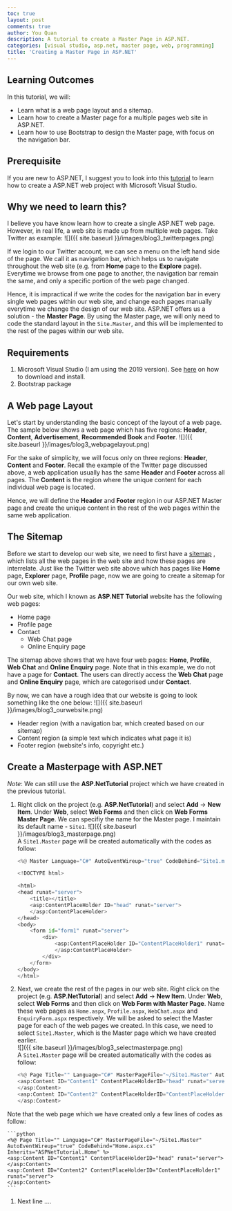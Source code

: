 ```yaml
---
toc: true
layout: post
comments: true
author: You Quan
description: A tutorial to create a Master Page in ASP.NET.
categories: [visual studio, asp.net, master page, web, programming]
title: 'Creating a Master Page in ASP.NET'
---
```


## Learning Outcomes
In this tutorial, we will:
- Learn what is a web page layout and a sitemap.
- Learn how to create a Master page for a multiple pages web site in ASP.NET.
- Learn how to use Bootstrap to design the Master page, with focus on the navigation bar.

## Prerequisite
If you are new to ASP.NET, I suggest you to look into this [tutorial](https://you3quan2.github.io/youquan-blog/visual%20studio/asp.net/c%23/web/programming/2020/03/31/start-aspnet-c-web.html) to learn how to create a ASP.NET web project with Microsoft Visual Studio.

## Why we need to learn this?
I believe you have know learn how to create a single ASP.NET web page. However, in real life, a web site is made up from multiple web pages. Take Twitter as example:
![]({{ site.baseurl }}/images/blog3_twitterpages.png)  

If we login to our Twitter account, we can see a menu on the left hand side of the page. We call it as navigation bar, which helps us to navigate throughout the web site (e.g. from **Home** page to the **Explore** page). Everytime we browse from one page to another, the navigation bar remain the same, and only a specific portion of the web page changed.

Hence, it is impractical if we write the codes for the navigation bar in every single web pages within our web site, and change each pages manually everytime we change the design of our web site. ASP.NET offers us a solution - the **Master Page**. By using the Master page, we will only need to code the standard layout in the `Site.Master`, and this will be implemented to the rest of the pages within our web site.

## Requirements
1. Microsoft Visual Studio (I am using the 2019 version). See [here](https://docs.microsoft.com/en-us/visualstudio/install/install-visual-studio?view=vs-2019) on how to download and install.
1. Bootstrap package

## A Web page Layout
Let's start by understanding the basic concept of the layout of a web page. The sample below shows a web page which has five regions: **Header**, **Content**, **Advertisement**, **Recommended Book** and **Footer**.
![]({{ site.baseurl }}/images/blog3_webpagelayout.png)  

For the sake of simplicity, we will focus only on three regions: **Header**, **Content** and **Footer**. Recall the example of the Twitter page discussed above, a web application usually has the same **Header** and **Footer** across all pages. The **Content** is the region where the unique content for each individual web page is located.

Hence, we will define the **Header** and **Footer** region in our ASP.NET Master page and create the unique content in the rest of the web pages within the same web application.

## The Sitemap
Before we start to develop our web site, we need to first have a [sitemap](https://en.wikipedia.org/wiki/Site_map) , which lists all the web pages in the web site and how these pages are interrelate. Just like the Twitter web site above which has pages like **Home** page, **Explorer** page, **Profile** page, now we are going to create a sitemap for our own web site.

Our web site, which I known as **ASP.NET Tutorial** website has the following web pages:
- Home page
- Profile page
- Contact
  - Web Chat page
  - Online Enquiry page

The sitemap above shows that we have four web pages: **Home**, **Profile**, **Web Chat** and **Online Enquiry** page. Note that in this example, we do not have a page for **Contact**. The users can directly access the **Web Chat** page and **Online Enquiry** page, which are categorised under **Contact**. 

By now, we can have a rough idea that our website is going to look something like the one below:
![]({{ site.baseurl }}/images/blog3_ourwebsite.png)

- Header region (with a navigation bar, which created based on our sitemap)
- Content region (a simple text which indicates what page it is)
- Footer region (website's info, copyright etc.)

## Create a Masterpage with ASP.NET
*Note*: We can still use the **ASP.NetTutorial** project which we have created in the previous tutorial.

1. Right click on the project (e.g. **ASP.NetTutorial**) and select **Add** &rarr; **New Item**. Under **Web**, select **Web Forms** and then click on **Web Forms Master Page**. We can specifiy the name for the Master page. I maintain its default name - `Site1`.
![]({{ site.baseurl }}/images/blog3_masterpage.png)  
A `Site1.Master` page will be created automatically with the codes as follow:  

    ```python
    <%@ Master Language="C#" AutoEventWireup="true" CodeBehind="Site1.master.cs" Inherits="ASPNetTutorial.Site1" %>

    <!DOCTYPE html>

    <html>
    <head runat="server">
        <title></title>
        <asp:ContentPlaceHolder ID="head" runat="server">
        </asp:ContentPlaceHolder>
    </head>
    <body>
        <form id="form1" runat="server">
            <div>
                <asp:ContentPlaceHolder ID="ContentPlaceHolder1" runat="server">
                </asp:ContentPlaceHolder>
            </div>
        </form>
    </body>
    </html>
    ```
    
1. Next, we create the rest of the pages in our web site. Right click on the project (e.g. **ASP.NetTutorial**) and select **Add** &rarr; **New Item**. Under **Web**, select **Web Forms** and then click on **Web Form with Master Page**. Name these web pages as `Home.aspx`, `Profile.aspx`, `WebChat.aspx` and `EnquiryForm.aspx` respectively. We will be asked to select the Master page for each of the web pages we created. In this case, we need to select `Site1.Master`, which is the Master page which we have created earlier.  
![]({{ site.baseurl }}/images/blog3_selectmasterpage.png)  
A `Site1.Master` page will be created automatically with the codes as follow:  

    ```python
    <%@ Page Title="" Language="C#" MasterPageFile="~/Site1.Master" AutoEventWireup="true" CodeBehind="Home.aspx.cs" Inherits="ASPNetTutorial.Home" %>
    <asp:Content ID="Content1" ContentPlaceHolderID="head" runat="server">
    </asp:Content>
    <asp:Content ID="Content2" ContentPlaceHolderID="ContentPlaceHolder1" runat="server">
    </asp:Content>
    ```

Note that the web page which we have created only a few lines of codes as follow:   

    ```python
    <%@ Page Title="" Language="C#" MasterPageFile="~/Site1.Master" AutoEventWireup="true" CodeBehind="Home.aspx.cs" Inherits="ASPNetTutorial.Home" %>
    <asp:Content ID="Content1" ContentPlaceHolderID="head" runat="server">
    </asp:Content>
    <asp:Content ID="Content2" ContentPlaceHolderID="ContentPlaceHolder1" runat="server">
    </asp:Content>
    ```

1. Next line ....

